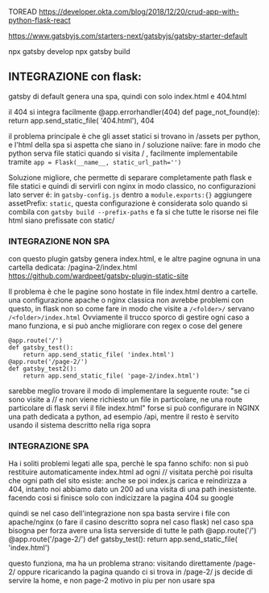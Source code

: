 TOREAD
https://developer.okta.com/blog/2018/12/20/crud-app-with-python-flask-react

https://www.gatsbyjs.com/starters-next/gatsbyjs/gatsby-starter-default

npx gatsby develop
npx gatsby build

## INTEGRAZIONE con flask:
gatsby di default genera una spa, quindi con solo index.html e 404.html

il 404 si integra facilmente
    @app.errorhandler(404)
    def page_not_found(e):
        return app.send_static_file( '404.html'), 404

il problema principale è che gli asset statici si trovano in /assets per python, e l'html della spa si aspetta che siano in /
soluzione naiive: fare in modo che python serva file statici quando si visita /<path> , facilmente implementabile tramite  ` app = Flask(__name__, static_url_path='') `

Soluzione migliore, che permette di separare completamente path flask e file statici e quindi di servirli con nginx in modo classico, no configurazioni lato server é:
in `gatsby-config.js` dentro a `module.exports:{}` aggiungere
     assetPrefix: `static`,
questa configurazione è considerata solo quando si combila con `gatsby build --prefix-paths`
e fa si che tutte le risorse nei file html siano prefissate con static/



### INTEGRAZIONE NON SPA
con questo plugin gatsby genera index.html, e le altre pagine ognuna in una cartella dedicata: /pagina-2/index.html
https://github.com/wardpeet/gatsby-plugin-static-site

Il problema è che le pagine sono hostate in file index.html dentro a cartelle.
una configurazione apache o nginx classica non avrebbe problemi con questo, in flask non so
come fare in modo che visite a `/<folder>/` servano `/<folder>/index.html`
Ovviamente il trucco sporco di gestire ogni caso a mano funziona, e si può anche migliorare con regex o cose del genere

    @app.route('/')
    def gatsby_test():
        return app.send_static_file( 'index.html')
    @app.route('/page-2/')
    def gatsby_test2():
        return app.send_static_file( 'page-2/index.html')
sarebbe meglio trovare il modo di implementare la seguente route:
"se ci sono visite a /<folder>/ e non viene richiesto un file in particolare, ne una route particolare di flask servi il file index.html"
forse si può configurare in NGINX una path dedicata a python, ad esempio /api, mentre il resto è servito usando il sistema descritto nella riga sopra

### INTEGRAZIONE SPA
Ha i soliti problemi legati alle spa, perchè le spa fanno schifo:
non si può restituire automaticamente index.html ad ogni /<pagina>/ visitata
perchè poi risulta che ogni path del sito esiste:
anche se poi index.js carica e reindirizza a 404, intanto noi abbiamo dato un 200 ad una visita di una path
inesistente. facendo cosi si finisce solo con indicizzare la pagina 404 su google

quindi se nel caso dell'integrazione non spa basta servire i file con apache/nginx (o fare il casino descritto sopra nel caso flask)
nel caso spa bisogna per forza avere una lista serverside di tutte le path
    @app.route('/')
    @app.route('/page-2/')
    def gatsby_test():
        return app.send_static_file( 'index.html')

questo funziona, ma ha un problema strano: visitando direttamente /page-2/ oppure ricaricando
la pagina quando ci si trova in /page-2/ js decide di servire la home, e non page-2
motivo in piu per non usare spa




